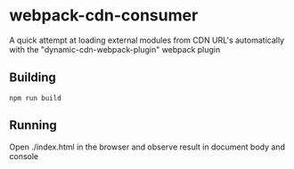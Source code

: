 webpack-cdn-consumer
====================

A quick attempt at loading external modules from CDN URL's automatically with the "dynamic-cdn-webpack-plugin" webpack plugin

Building
--------

```npm run build```

Running
-------

Open ./index.html in the browser and observe result in document body and console